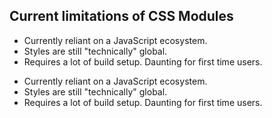 ##  Current limitations of CSS Modules

<ul>
    <li class="fragment">Currently reliant on a JavaScript ecosystem.</li>
    <li class="fragment">Styles are still "technically" global.</li>
    <li class="fragment">Requires a lot of build setup. Daunting for first time users.</li>
</ul>

<aside class="notes">
    <ul>
        <li>Currently reliant on a JavaScript ecosystem.</li>
        <li>Styles are still "technically" global.</li>
        <li>Requires a lot of build setup. Daunting for first time users.</li>
    </ul>
</aside>